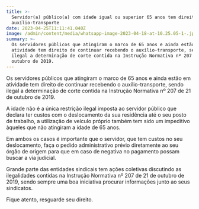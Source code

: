 ```yaml
---
title: >-
  Servidor(a) público(a) com idade igual ou superior 65 anos tem direito ao
  auxílio-transporte
date: 2023-04-25T11:11:41.040Z
image: /admin/content/media/whatsapp-image-2023-04-18-at-10.25.05-1-.jpeg
summary: >-
  Os servidores públicos que atingiram o marco de 65 anos e ainda estão em
  atividade tem direito de continuar recebendo o auxílio-transporte, sendo
  ilegal a determinação de corte contida na Instrução Normativa nº 207 de 21 de
  outubro de 2019.
---
```

Os servidores públicos que atingiram o marco de 65 anos e ainda estão em atividade tem direito de continuar recebendo o auxílio-transporte, sendo ilegal a determinação de corte contida na Instrução Normativa nº 207 de 21 de outubro de 2019.

A idade não é a única restrição ilegal imposta ao servidor público que declara ter custos com o deslocamento da sua residência até o seu posto de trabalho, a utilização de veículo próprio também tem sido um impeditivo àqueles que não atingiram a idade de 65 anos.

Em ambos os casos é importante que o servidor, que tem custos no seu deslocamento, faça o pedido administrativo prévio diretamente ao seu órgão de origem para que em caso de negativa no pagamento possam buscar a via judicial.

Grande parte das entidades sindicais tem ações coletivas discutindo as ilegalidades contidas na Instrução Normativa nº 207 de 21 de outubro de 2019, sendo sempre uma boa iniciativa procurar informações junto ao seus sindicatos.

Fique atento, resguarde seu direito.
